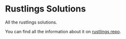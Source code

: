 # Rustlings Solutions

All the rustlings solutions.

You can find all the information about it on [rustlings repo](https://github.com/rust-lang/rustlings).
